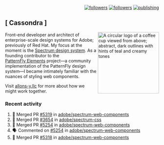 <p align="right"><a rel="me" href="https://front-end.social/@castastrophe">
    <img alt="followers" title="Follow me on Mastodon" src="https://img.shields.io/mastodon/follow/109297102751309835?domain=https%3A%2F%2Ffront-end.social&label=Follow&logo=mastodon&logoColor=white&style=for-the-badge&labelColor=008080&color=006969"/></a>
  <a href="https://codepen.io/castastrophe/">
    <img alt="followers" title="Follow me on CodePen" src="https://img.shields.io/badge/23-1?color=640464&labelColor=7c007c&style=for-the-badge&logo=codepen&label=Follow"/></a>
<a href="https://castastrophe.medium.com/">
    <img alt="publishing" title="View articles on Medium" src="https://img.shields.io/badge/107-1?color=666&labelColor=444&label=subscribe&logo=medium&logoColor=white&style=for-the-badge"/></a>
</p>

## [&nbsp;Cassondra&nbsp;]

<img align="right" src="https://github-production-user-asset-6210df.s3.amazonaws.com/1840295/253016758-ba468774-1cd3-42c2-8f43-947b5eeb5edf.png" height="200" alt="A circular logo of a coffee cup viewed from above; abstract, dark outlines with hints of teal and creamy tones">

Front-end developer and architect of enterprise-scale design systems for Adobe; previously of Red Hat. My focus at the moment is the [Spectrum design system](https://github.com/adobe/spectrum-css). As a founding contributor to the [PatternFly&nbsp;Elements](https://github.com/patternfly/patternfly-elements) project&mdash;a community implementation of the PatternFly design system&mdash;I became intimately familiar with the nuances of styling web components.

Visit [allons-y.llc](http://allons-y.llc/) for more about how we might work together.

### Recent activity

<!--START_SECTION:activity-->
1. 🎉 Merged PR [#5319](https://github.com/adobe/spectrum-web-components/pull/5319) in [adobe/spectrum-web-components](https://github.com/adobe/spectrum-web-components)
2. 🎉 Merged PR [#3654](https://github.com/adobe/spectrum-css/pull/3654) in [adobe/spectrum-css](https://github.com/adobe/spectrum-css)
3. 🎉 Merged PR [#5254](https://github.com/adobe/spectrum-web-components/pull/5254) in [adobe/spectrum-web-components](https://github.com/adobe/spectrum-web-components)
4. 🗣 Commented on [#5254](https://github.com/adobe/spectrum-web-components/pull/5254#issuecomment-2773807807) in [adobe/spectrum-web-components](https://github.com/adobe/spectrum-web-components)
5. 🎉 Merged PR [#5318](https://github.com/adobe/spectrum-web-components/pull/5318) in [adobe/spectrum-web-components](https://github.com/adobe/spectrum-web-components)
<!--END_SECTION:activity-->
